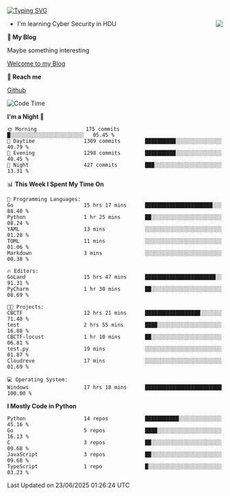 [![Typing SVG](https://readme-typing-svg.herokuapp.com?font=Fira+Code&pause=1000&random=false&width=450&height=60&lines=Hello+%F0%9F%91%8B%F0%9F%8F%BB;I'm+JBNRZ)](https://git.io/typing-svg)

<a href="#">
  <img align="right" src="https://github-readme-stats.vercel.app/api?username=JBNRZ&show_icons=true&bg_color=15,f2f7fd,E0EAFC" />
</a>

- I'm learning Cyber Security in HDU

 **🌱 My Blog**

Maybe something interesting

[Welcome to my Blog](https://jbnrz.com.cn/)

 **💬 Reach me** 

[Github](https://github.com/JBNRZ)


<!--START_SECTION:waka-->
![Code Time](http://img.shields.io/badge/Code%20Time-1%2C290%20hrs%2047%20mins-blue)

**I'm a Night 🦉** 

```text
🌞 Morning                175 commits         █░░░░░░░░░░░░░░░░░░░░░░░░   05.45 % 
🌆 Daytime                1309 commits        ██████████░░░░░░░░░░░░░░░   40.79 % 
🌃 Evening                1298 commits        ██████████░░░░░░░░░░░░░░░   40.45 % 
🌙 Night                  427 commits         ███░░░░░░░░░░░░░░░░░░░░░░   13.31 % 
```


📊 **This Week I Spent My Time On** 

```text
💬 Programming Languages: 
Go                       15 hrs 17 mins      ██████████████████████░░░   88.40 % 
Python                   1 hr 25 mins        ██░░░░░░░░░░░░░░░░░░░░░░░   08.24 % 
YAML                     13 mins             ░░░░░░░░░░░░░░░░░░░░░░░░░   01.28 % 
TOML                     11 mins             ░░░░░░░░░░░░░░░░░░░░░░░░░   01.06 % 
Markdown                 3 mins              ░░░░░░░░░░░░░░░░░░░░░░░░░   00.38 % 

🔥 Editors: 
GoLand                   15 hrs 47 mins      ███████████████████████░░   91.31 % 
PyCharm                  1 hr 30 mins        ██░░░░░░░░░░░░░░░░░░░░░░░   08.69 % 

🐱‍💻 Projects: 
CBCTF                    12 hrs 21 mins      ██████████████████░░░░░░░   71.40 % 
test                     2 hrs 55 mins       ████░░░░░░░░░░░░░░░░░░░░░   16.88 % 
CBCTF-locust             1 hr 10 mins        ██░░░░░░░░░░░░░░░░░░░░░░░   06.81 % 
test.py                  19 mins             ░░░░░░░░░░░░░░░░░░░░░░░░░   01.87 % 
Cloudreve                17 mins             ░░░░░░░░░░░░░░░░░░░░░░░░░   01.69 % 

💻 Operating System: 
Windows                  17 hrs 18 mins      █████████████████████████   100.00 % 
```

**I Mostly Code in Python** 

```text
Python                   14 repos            ███████████░░░░░░░░░░░░░░   45.16 % 
Go                       5 repos             ████░░░░░░░░░░░░░░░░░░░░░   16.13 % 
C                        3 repos             ██░░░░░░░░░░░░░░░░░░░░░░░   09.68 % 
JavaScript               3 repos             ██░░░░░░░░░░░░░░░░░░░░░░░   09.68 % 
TypeScript               1 repo              █░░░░░░░░░░░░░░░░░░░░░░░░   03.23 % 
```




 Last Updated on 23/06/2025 01:26:24 UTC
<!--END_SECTION:waka-->
